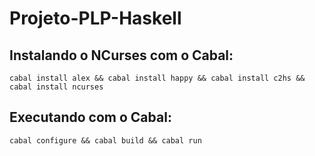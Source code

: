 # Projeto-PLP-Haskell

## Instalando o NCurses com o Cabal:
    cabal install alex && cabal install happy && cabal install c2hs && cabal install ncurses

## Executando com o Cabal:
    cabal configure && cabal build && cabal run
